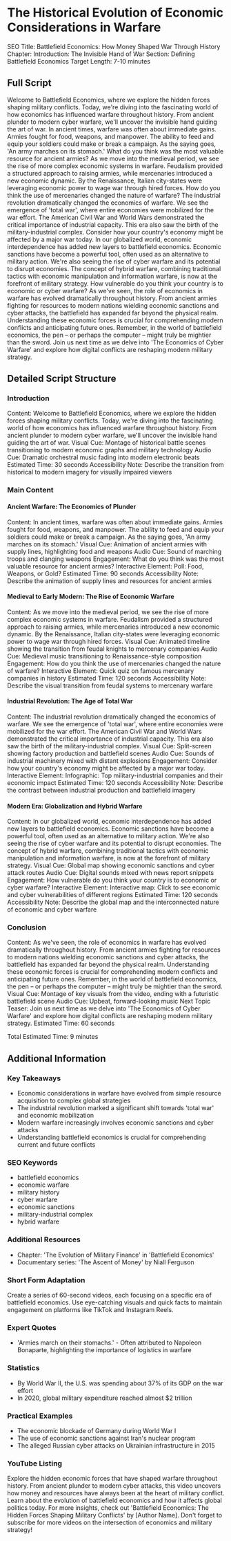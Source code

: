 # The Historical Evolution of Economic Considerations in Warfare

SEO Title: Battlefield Economics: How Money Shaped War Through History
Chapter: Introduction: The Invisible Hand of War
Section: Defining Battlefield Economics
Target Length: 7-10 minutes

## Full Script

Welcome to Battlefield Economics, where we explore the hidden forces shaping military conflicts. Today, we're diving into the fascinating world of how economics has influenced warfare throughout history. From ancient plunder to modern cyber warfare, we'll uncover the invisible hand guiding the art of war. In ancient times, warfare was often about immediate gains. Armies fought for food, weapons, and manpower. The ability to feed and equip your soldiers could make or break a campaign. As the saying goes, 'An army marches on its stomach.' What do you think was the most valuable resource for ancient armies? As we move into the medieval period, we see the rise of more complex economic systems in warfare. Feudalism provided a structured approach to raising armies, while mercenaries introduced a new economic dynamic. By the Renaissance, Italian city-states were leveraging economic power to wage war through hired forces. How do you think the use of mercenaries changed the nature of warfare? The industrial revolution dramatically changed the economics of warfare. We see the emergence of 'total war', where entire economies were mobilized for the war effort. The American Civil War and World Wars demonstrated the critical importance of industrial capacity. This era also saw the birth of the military-industrial complex. Consider how your country's economy might be affected by a major war today. In our globalized world, economic interdependence has added new layers to battlefield economics. Economic sanctions have become a powerful tool, often used as an alternative to military action. We're also seeing the rise of cyber warfare and its potential to disrupt economies. The concept of hybrid warfare, combining traditional tactics with economic manipulation and information warfare, is now at the forefront of military strategy. How vulnerable do you think your country is to economic or cyber warfare? As we've seen, the role of economics in warfare has evolved dramatically throughout history. From ancient armies fighting for resources to modern nations wielding economic sanctions and cyber attacks, the battlefield has expanded far beyond the physical realm. Understanding these economic forces is crucial for comprehending modern conflicts and anticipating future ones. Remember, in the world of battlefield economics, the pen – or perhaps the computer – might truly be mightier than the sword. Join us next time as we delve into 'The Economics of Cyber Warfare' and explore how digital conflicts are reshaping modern military strategy.

## Detailed Script Structure

### Introduction

Content: Welcome to Battlefield Economics, where we explore the hidden forces shaping military conflicts. Today, we're diving into the fascinating world of how economics has influenced warfare throughout history. From ancient plunder to modern cyber warfare, we'll uncover the invisible hand guiding the art of war.
Visual Cue: Montage of historical battle scenes transitioning to modern economic graphs and military technology
Audio Cue: Dramatic orchestral music fading into modern electronic beats
Estimated Time: 30 seconds
Accessibility Note: Describe the transition from historical to modern imagery for visually impaired viewers

### Main Content

#### Ancient Warfare: The Economics of Plunder

Content: In ancient times, warfare was often about immediate gains. Armies fought for food, weapons, and manpower. The ability to feed and equip your soldiers could make or break a campaign. As the saying goes, 'An army marches on its stomach.'
Visual Cue: Animation of ancient armies with supply lines, highlighting food and weapons
Audio Cue: Sound of marching troops and clanging weapons
Engagement: What do you think was the most valuable resource for ancient armies?
Interactive Element: Poll: Food, Weapons, or Gold?
Estimated Time: 90 seconds
Accessibility Note: Describe the animation of supply lines and resources for ancient armies

#### Medieval to Early Modern: The Rise of Economic Warfare

Content: As we move into the medieval period, we see the rise of more complex economic systems in warfare. Feudalism provided a structured approach to raising armies, while mercenaries introduced a new economic dynamic. By the Renaissance, Italian city-states were leveraging economic power to wage war through hired forces.
Visual Cue: Animated timeline showing the transition from feudal knights to mercenary companies
Audio Cue: Medieval music transitioning to Renaissance-style composition
Engagement: How do you think the use of mercenaries changed the nature of warfare?
Interactive Element: Quick quiz on famous mercenary companies in history
Estimated Time: 120 seconds
Accessibility Note: Describe the visual transition from feudal systems to mercenary warfare

#### Industrial Revolution: The Age of Total War

Content: The industrial revolution dramatically changed the economics of warfare. We see the emergence of 'total war', where entire economies were mobilized for the war effort. The American Civil War and World Wars demonstrated the critical importance of industrial capacity. This era also saw the birth of the military-industrial complex.
Visual Cue: Split-screen showing factory production and battlefield scenes
Audio Cue: Sounds of industrial machinery mixed with distant explosions
Engagement: Consider how your country's economy might be affected by a major war today.
Interactive Element: Infographic: Top military-industrial companies and their economic impact
Estimated Time: 120 seconds
Accessibility Note: Describe the contrast between industrial production and battlefield imagery

#### Modern Era: Globalization and Hybrid Warfare

Content: In our globalized world, economic interdependence has added new layers to battlefield economics. Economic sanctions have become a powerful tool, often used as an alternative to military action. We're also seeing the rise of cyber warfare and its potential to disrupt economies. The concept of hybrid warfare, combining traditional tactics with economic manipulation and information warfare, is now at the forefront of military strategy.
Visual Cue: Global map showing economic sanctions and cyber attack routes
Audio Cue: Digital sounds mixed with news report snippets
Engagement: How vulnerable do you think your country is to economic or cyber warfare?
Interactive Element: Interactive map: Click to see economic and cyber vulnerabilities of different regions
Estimated Time: 120 seconds
Accessibility Note: Describe the global map and the interconnected nature of economic and cyber warfare

### Conclusion

Content: As we've seen, the role of economics in warfare has evolved dramatically throughout history. From ancient armies fighting for resources to modern nations wielding economic sanctions and cyber attacks, the battlefield has expanded far beyond the physical realm. Understanding these economic forces is crucial for comprehending modern conflicts and anticipating future ones. Remember, in the world of battlefield economics, the pen – or perhaps the computer – might truly be mightier than the sword.
Visual Cue: Montage of key visuals from the video, ending with a futuristic battlefield scene
Audio Cue: Upbeat, forward-looking music
Next Topic Teaser: Join us next time as we delve into 'The Economics of Cyber Warfare' and explore how digital conflicts are reshaping modern military strategy.
Estimated Time: 60 seconds

Total Estimated Time: 9 minutes

## Additional Information

### Key Takeaways
- Economic considerations in warfare have evolved from simple resource acquisition to complex global strategies
- The industrial revolution marked a significant shift towards 'total war' and economic mobilization
- Modern warfare increasingly involves economic sanctions and cyber attacks
- Understanding battlefield economics is crucial for comprehending current and future conflicts

### SEO Keywords
- battlefield economics
- economic warfare
- military history
- cyber warfare
- economic sanctions
- military-industrial complex
- hybrid warfare

### Additional Resources
- Chapter: 'The Evolution of Military Finance' in 'Battlefield Economics'
- Documentary series: 'The Ascent of Money' by Niall Ferguson

### Short Form Adaptation
Create a series of 60-second videos, each focusing on a specific era of battlefield economics. Use eye-catching visuals and quick facts to maintain engagement on platforms like TikTok and Instagram Reels.

### Expert Quotes
- 'Armies march on their stomachs.' - Often attributed to Napoleon Bonaparte, highlighting the importance of logistics in warfare

### Statistics
- By World War II, the U.S. was spending about 37% of its GDP on the war effort
- In 2020, global military expenditure reached almost $2 trillion

### Practical Examples
- The economic blockade of Germany during World War I
- The use of economic sanctions against Iran's nuclear program
- The alleged Russian cyber attacks on Ukrainian infrastructure in 2015

### YouTube Listing
Explore the hidden economic forces that have shaped warfare throughout history. From ancient plunder to modern cyber attacks, this video uncovers how money and resources have always been at the heart of military conflict. Learn about the evolution of battlefield economics and how it affects global politics today. For more insights, check out 'Battlefield Economics: The Hidden Forces Shaping Military Conflicts' by [Author Name]. Don't forget to subscribe for more videos on the intersection of economics and military strategy!
